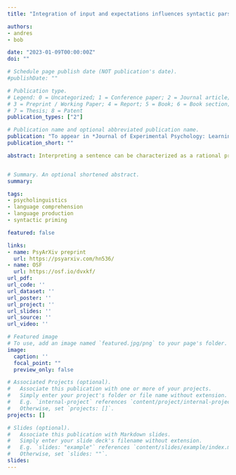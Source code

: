 ```yaml
---
title: "Integration of input and expectations influences syntactic parses, not just sentence interpretation "

authors:
- andres
- bob

date: "2023-01-09T00:00:00Z"
doi: ""

# Schedule page publish date (NOT publication's date).
#publishDate: ""

# Publication type.
# Legend: 0 = Uncategorized; 1 = Conference paper; 2 = Journal article;
# 3 = Preprint / Working Paper; 4 = Report; 5 = Book; 6 = Book section;
# 7 = Thesis; 8 = Patent
publication_types: ["2"]

# Publication name and optional abbreviated publication name.
publication: "To appear in *Journal of Experimental Psychology: Learning, Memory, & Cognition*"
publication_short: ""

abstract: Interpreting a sentence can be characterized as a rational process in which comprehenders integrate linguistic input with top-down knowledge (e.g., plausibility). One type of evidence for this is that comprehenders sometimes reinterpret sentences to arrive at interpretations that conflict with the original language input (e.g., Ferreira, 2003; Gibson et al., 2013). Does this reflect a reinterpretation of only the message, or also of earlier stages of linguistic representation such as the syntactic parse? The present study relies both on comprehension questions as a measure of the eventual interpretation (as in past work) and on syntactic priming as an implicit measure of the eventual parse of a sentence. Plausible dative sentences yielded a classic syntactic priming effect. Implausible dative sentences, for which a plausible alternative version corresponded to the alternate dative structure, not only tended to be interpreted as the plausible alternative, but also showed no priming effect from the perceived syntactic structure. These results suggest that the plausibility of a message can not only impact the interpretation of a perceived sentence, but also its underlying syntactic representation.


# Summary. An optional shortened abstract.
summary:

tags:
- psycholinguistics
- language comprehension
- language production
- syntactic priming

featured: false

links:
- name: PsyArXiv preprint
  url: https://psyarxiv.com/hn536/
- name: OSF
  url: https://osf.io/dvxkf/
url_pdf: 
url_code: ''
url_dataset: ''
url_poster: ''
url_project: ''
url_slides: ''
url_source: ''
url_video: ''

# Featured image
# To use, add an image named `featured.jpg/png` to your page's folder. 
image:
  caption: ''
  focal_point: ""
  preview_only: false

# Associated Projects (optional).
#   Associate this publication with one or more of your projects.
#   Simply enter your project's folder or file name without extension.
#   E.g. `internal-project` references `content/project/internal-project/index.md`.
#   Otherwise, set `projects: []`.
projects: []

# Slides (optional).
#   Associate this publication with Markdown slides.
#   Simply enter your slide deck's filename without extension.
#   E.g. `slides: "example"` references `content/slides/example/index.md`.
#   Otherwise, set `slides: ""`.
slides:
---
```


